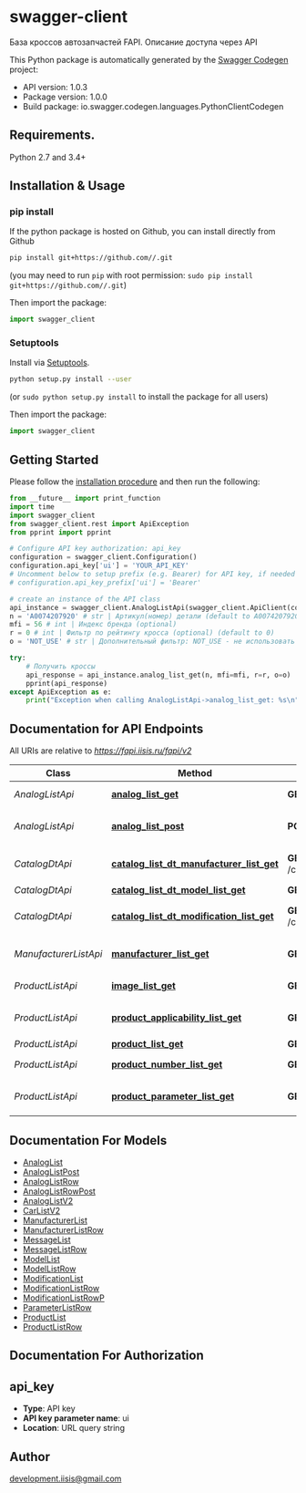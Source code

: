 # swagger-client
База кроссов автозапчастей FAPI. Описание доступа через API

This Python package is automatically generated by the [Swagger Codegen](https://github.com/swagger-api/swagger-codegen) project:

- API version: 1.0.3
- Package version: 1.0.0
- Build package: io.swagger.codegen.languages.PythonClientCodegen

## Requirements.

Python 2.7 and 3.4+

## Installation & Usage
### pip install

If the python package is hosted on Github, you can install directly from Github

```sh
pip install git+https://github.com//.git
```
(you may need to run `pip` with root permission: `sudo pip install git+https://github.com//.git`)

Then import the package:
```python
import swagger_client
```

### Setuptools

Install via [Setuptools](http://pypi.python.org/pypi/setuptools).

```sh
python setup.py install --user
```
(or `sudo python setup.py install` to install the package for all users)

Then import the package:
```python
import swagger_client
```

## Getting Started

Please follow the [installation procedure](#installation--usage) and then run the following:

```python
from __future__ import print_function
import time
import swagger_client
from swagger_client.rest import ApiException
from pprint import pprint

# Configure API key authorization: api_key
configuration = swagger_client.Configuration()
configuration.api_key['ui'] = 'YOUR_API_KEY'
# Uncomment below to setup prefix (e.g. Bearer) for API key, if needed
# configuration.api_key_prefix['ui'] = 'Bearer'

# create an instance of the API class
api_instance = swagger_client.AnalogListApi(swagger_client.ApiClient(configuration))
n = 'A0074207920' # str | Артикул(номер) детали (default to A0074207920)
mfi = 56 # int | Индекс бренда (optional)
r = 0 # int | Фильтр по рейтингу кросса (optional) (default to 0)
o = 'NOT_USE' # str | Дополнительный фильтр: NOT_USE - не использовать дополнительный фильтр ONLY_OWN - только собственные(верные или битые), ar не учитывать CORRECT_AR - только собственные(верные) с участием фильтра по рейтингу. Если аналог не имеет указанного при фильтрации рейтинга, но указан как верный, он попадает в выдачу  (optional) (default to NOT_USE)

try:
    # Получить кроссы
    api_response = api_instance.analog_list_get(n, mfi=mfi, r=r, o=o)
    pprint(api_response)
except ApiException as e:
    print("Exception when calling AnalogListApi->analog_list_get: %s\n" % e)

```

## Documentation for API Endpoints

All URIs are relative to *https://fapi.iisis.ru/fapi/v2*

Class | Method | HTTP request | Description
------------ | ------------- | ------------- | -------------
*AnalogListApi* | [**analog_list_get**](docs/AnalogListApi.md#analog_list_get) | **GET** /analogList | Получить кроссы
*AnalogListApi* | [**analog_list_post**](docs/AnalogListApi.md#analog_list_post) | **POST** /analogList | Добавить кроссы в общую базу
*CatalogDtApi* | [**catalog_list_dt_manufacturer_list_get**](docs/CatalogDtApi.md#catalog_list_dt_manufacturer_list_get) | **GET** /catalogList/dt/manufacturerList | Получение списка производителей
*CatalogDtApi* | [**catalog_list_dt_model_list_get**](docs/CatalogDtApi.md#catalog_list_dt_model_list_get) | **GET** /catalogList/dt/modelList | Список моделей
*CatalogDtApi* | [**catalog_list_dt_modification_list_get**](docs/CatalogDtApi.md#catalog_list_dt_modification_list_get) | **GET** /catalogList/dt/modificationList | Список модификаций модели
*ManufacturerListApi* | [**manufacturer_list_get**](docs/ManufacturerListApi.md#manufacturer_list_get) | **GET** /manufacturerList | Получение списка производителей
*ProductListApi* | [**image_list_get**](docs/ProductListApi.md#image_list_get) | **GET** /imageList | Получение картинки
*ProductListApi* | [**product_applicability_list_get**](docs/ProductListApi.md#product_applicability_list_get) | **GET** /productApplicabilityList | Применяемость детали к автомобилям
*ProductListApi* | [**product_list_get**](docs/ProductListApi.md#product_list_get) | **GET** /productList | Детали
*ProductListApi* | [**product_number_list_get**](docs/ProductListApi.md#product_number_list_get) | **GET** /productNumberList | Получить список номеров
*ProductListApi* | [**product_parameter_list_get**](docs/ProductListApi.md#product_parameter_list_get) | **GET** /productParameterList | Дополнительная информации о детали


## Documentation For Models

 - [AnalogList](docs/AnalogList.md)
 - [AnalogListPost](docs/AnalogListPost.md)
 - [AnalogListRow](docs/AnalogListRow.md)
 - [AnalogListRowPost](docs/AnalogListRowPost.md)
 - [AnalogListV2](docs/AnalogListV2.md)
 - [CarListV2](docs/CarListV2.md)
 - [ManufacturerList](docs/ManufacturerList.md)
 - [ManufacturerListRow](docs/ManufacturerListRow.md)
 - [MessageList](docs/MessageList.md)
 - [MessageListRow](docs/MessageListRow.md)
 - [ModelList](docs/ModelList.md)
 - [ModelListRow](docs/ModelListRow.md)
 - [ModificationList](docs/ModificationList.md)
 - [ModificationListRow](docs/ModificationListRow.md)
 - [ModificationListRowP](docs/ModificationListRowP.md)
 - [ParameterListRow](docs/ParameterListRow.md)
 - [ProductList](docs/ProductList.md)
 - [ProductListRow](docs/ProductListRow.md)


## Documentation For Authorization


## api_key

- **Type**: API key
- **API key parameter name**: ui
- **Location**: URL query string


## Author

development.iisis@gmail.com
